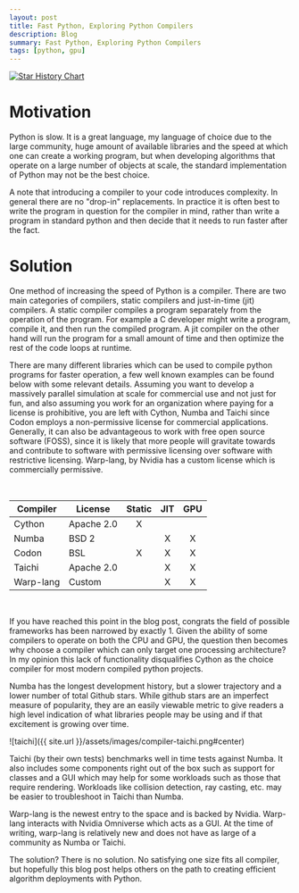 ```yaml
---
layout: post
title: Fast Python, Exploring Python Compilers
description: Blog
summary: Fast Python, Exploring Python Compilers
tags: [python, gpu]
---
```




[![Star History Chart](https://api.star-history.com/svg?repos=cython/cython,exaloop/codon,taichi-dev/taichi,numba/numba,nvidia/warp&type=Date)](https://star-history.com/#cython/cython&exaloop/codon&taichi-dev/taichi&numba/numba&nvidia/warp&Date)

# Motivation

Python is slow.  It is a great language, my language of choice due to the large community, huge amount of available libraries and the speed at which one can create a working program, but when developing algorithms that operate on a large number of objects at scale, the standard implementation of Python may not be the best choice.  

A note that introducing a compiler to your code introduces complexity.  In general there are no "drop-in" replacements.  In practice it is often best to write the program in question for the compiler in mind, rather than write a program in standard python and then decide that it needs to run faster after the fact.  

# Solution

One method of increasing the speed of Python is a compiler.  There are two main categories of compilers, static compilers and just-in-time (jit) compilers.  A static compiler compiles a program separately from the operation of the program.  For example a C developer might write a program, compile it, and then run the compiled program.  A jit compiler on the other hand will run the program for a small amount of time and then optimize the rest of the code loops at runtime.  

There are many different libraries which can be used to compile python programs for faster operation, a few well known examples can be found below with some relevant details.  Assuming you want to develop a massively parallel simulation at scale for commercial use and not just for fun, and also assuming you work for an organization where paying for a license is prohibitive, you are left with Cython, Numba and Taichi since Codon employs a non-permissive license for commercial applications.  Generally, it can also be advantageous to work with free open source software (FOSS), since it is likely that more people will gravitate towards and contribute to software with permissive licensing over software with restrictive licensing.   Warp-lang, by Nvidia has a custom license which is commercially permissive.

<br />

| Compiler    | License     | Static      | JIT         | GPU         |
| ----------- | ----------- | :---------: | :---------: | :---------: |
| Cython      | Apache 2.0  |      X      |             |             |
| Numba       | BSD 2       |             |      X      |       X     |
| Codon       | BSL         |      X      |      X      |       X     |
| Taichi      | Apache 2.0  |             |      X      |       X     |
| Warp-lang   | Custom      |             |      X      |       X     |

<br />

If you have reached this point in the blog post, congrats the field of possible frameworks has been narrowed by exactly 1.  Given the ability of some compilers to operate on both the CPU and GPU, the question then becomes why choose a compiler which can only target one processing architecture?  In my opinion this lack of functionality disqualifies Cython as the choice compiler for most modern compiled python projects.  

Numba has the longest development history, but a slower trajectory and a lower number of total Github stars.  While github stars are an imperfect measure of popularity, they are an easily viewable metric to give readers a high level indication of what libraries people may be using and if that excitement is growing over time. 

![taichi]({{ site.url }}/assets/images/compiler-taichi.png#center)

Taichi (by their own tests) benchmarks well in time tests against Numba.  It also includes some components right out of the box such as support for classes and a GUI which may help for some workloads such as those that require rendering.  Workloads like collision detection, ray casting, etc. may be easier to troubleshoot in Taichi than Numba.  

Warp-lang is the newest entry to the space and is backed by Nvidia.  Warp-lang interacts with Nvidia Omniverse which acts as a GUI.  At the time of writing, warp-lang is relatively new and does not have as large of a community as Numba or Taichi.  

The solution?  There is no solution.  No satisfying one size fits all compiler, but hopefully this blog post helps others on the path to creating efficient algorithm deployments with Python.